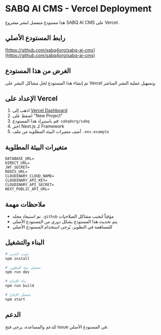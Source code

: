 # SABQ AI CMS - Vercel Deployment

هذا مستودع منفصل لنشر مشروع SABQ AI CMS على Vercel.

## رابط المستودع الأصلي
[https://github.com/sabq4org/sabq-ai-cms](https://github.com/sabq4org/sabq-ai-cms)

## الغرض من هذا المستودع
تم إنشاء هذا المستودع لحل مشاكل النشر على Vercel وتسهيل عملية النشر المباشر.

## الإعداد على Vercel

1. اذهب إلى [Vercel Dashboard](https://vercel.com/dashboard)
2. اضغط على "New Project"
3. قم باستيراد هذا المستودع: `sabq4org/sabq`
4. اختر Next.js كـ Framework
5. أضف متغيرات البيئة المطلوبة من ملف `.env.example`

## متغيرات البيئة المطلوبة

```
DATABASE_URL=
DIRECT_URL=
JWT_SECRET=
REDIS_URL=
CLOUDINARY_CLOUD_NAME=
CLOUDINARY_API_KEY=
CLOUDINARY_API_SECRET=
NEXT_PUBLIC_API_URL=
```

## ملاحظات مهمة

- تم استبعاد مجلد `.github` مؤقتاً لتجنب مشاكل الصلاحيات
- يتم تحديث هذا المستودع بشكل دوري من المستودع الأصلي
- للمساهمة في التطوير، يُرجى استخدام المستودع الأصلي

## البناء والتشغيل

```bash
# تثبيت الحزم
npm install

# تشغيل بيئة التطوير
npm run dev

# بناء للإنتاج
npm run build

# تشغيل الإنتاج
npm start
```

## الدعم

للدعم والمساعدة، يرجى فتح issue في المستودع الأصلي. 